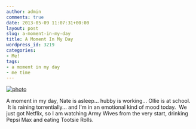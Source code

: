 ```yaml
---
author: admin
comments: true
date: 2013-05-09 11:07:31+00:00
layout: post
slug: a-moment-in-my-day
title: A Moment In My Day
wordpress_id: 3219
categories:
- Me!
tags:
- a moment in my day
- me time
---
```


[![photo](http://www.outmumbered.com/wp-content/uploads/2013/05/photo-1024x1024.jpg)](http://www.outmumbered.com/wp-content/uploads/2013/05/photo.jpg)

A moment in my day, Nate is asleep... hubby is working... Ollie is at school.  It is raining torrentially... and I'm in an emotional kind of mood today.  We just got Netflix, so I am watching Army Wives from the very start, drinking Pepsi Max and eating Tootsie Rolls.


